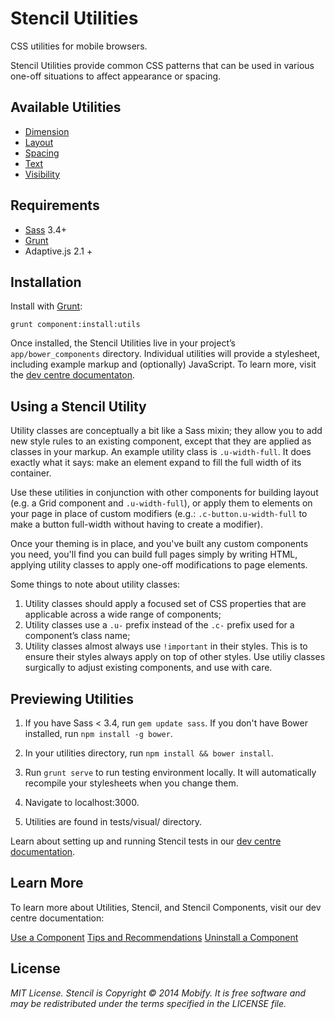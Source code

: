 # Stencil Utilities

CSS utilities for mobile browsers.

Stencil Utilities provide common CSS patterns that can be used in various one-off situations to affect appearance or spacing.


## Available Utilities

* [Dimension](https://github.com/mobify/stencil-utils/tree/master/dist/dimension)
* [Layout](https://github.com/mobify/stencil-utils/tree/master/dist/layout)
* [Spacing](https://github.com/mobify/stencil-utils/tree/master/dist/spacing)
* [Text](https://github.com/mobify/stencil-utils/tree/master/dist/text)
* [Visibility](https://github.com/mobify/stencil-utils/tree/master/dist/visibility)


## Requirements

- [Sass](http://sass-lang.com/) 3.4+
- [Grunt](http://gruntjs.com/)
- Adaptive.js 2.1 +

## Installation

Install with [Grunt](http://gruntjs.com/):

```
grunt component:install:utils
```

Once installed, the Stencil Utilities live in your project’s `app/bower_components` directory. Individual utilities will provide a stylesheet, including example markup and (optionally) JavaScript. To learn more, visit the [dev centre documentaton](/).


## Using a Stencil Utility

Utility classes are conceptually a bit like a Sass mixin; they allow you to add new style rules to an existing component, except that they are applied as classes in your markup. An example utility class is `.u-width-full`. It does exactly what it says: make an element expand to fill the full width of its container.

Use these utilities in conjunction with other components for building layout (e.g. a Grid component and `.u-width-full`), or apply them to elements on your page in place of custom modifiers (e.g.: `.c-button.u-width-full` to make a button full-width without having to create a modifier).

Once your theming is in place, and you've built any custom components you need, you'll find you can build full pages simply by writing HTML, applying utility classes to apply one-off modifications to page elements.


Some things to note about utility classes:

1. Utility classes should apply a focused set of CSS properties that are applicable across a wide range of components;
2. Utility classes use a `.u-` prefix instead of the `.c-` prefix used for a component’s class name;
3. Utility classes almost always use `!important` in their styles. This is to ensure their styles always apply on top of other styles. Use utiliy classes surgically to adjust existing components, and use with care.


## Previewing Utilities

1. If you have Sass < 3.4, run `gem update sass`. If you don't have Bower installed, run `npm install -g bower`.

2. In your utilities directory, run `npm install && bower install`.

3. Run `grunt serve` to run testing environment locally. It will automatically recompile your stylesheets when you change them.

4. Navigate to localhost:3000.

5. Utilities are found in tests/visual/ directory.

Learn about setting up and running Stencil tests in our [dev centre documentation](/).


## Learn More

To learn more about Utilities, Stencil, and Stencil Components, visit our dev centre documentation:

[Use a Component](/)
[Tips and Recommendations](/)
[Uninstall a Component](/)


## License

*MIT License. Stencil is Copyright © 2014 Mobify. It is free software and may be redistributed under the terms specified in the LICENSE file.*

